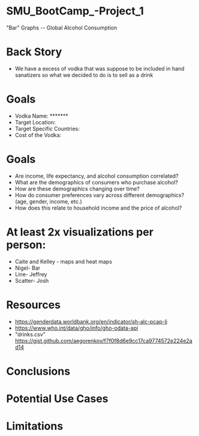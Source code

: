 # SMU_BootCamp_-Project_1

"Bar" Graphs -- Global Alcohol Consumption 

# Back Story
- We have a excess of vodka that was suppose to be included in hand sanatizers so what we decided to do is to sell as a drink

# Goals
- Vodka Name: *******
- Target Location: 
- Target Specific Countries:
- Cost of the Vodka:
  

# Goals
- Are income, life expectancy,  and alcohol consumption correlated?
- What are the demographics of consumers who purchase alcohol?
- How are these demographics changing over time?
- How do consumer preferences vary across different demographics? (age, gender, income, etc.)
- How does this relate to household income and the price of alcohol?


# At least 2x visualizations per person:
- Caite and Kelley - maps and heat maps
- Nigel- Bar
- Line- Jeffrey
- Scatter- Josh


# Resources
- https://genderdata.worldbank.org/en/indicator/sh-alc-pcap-li
- https://www.who.int/data/gho/info/gho-odata-api
- "drinks.csv" https://gist.github.com/aegorenkov/f7f0f8d6e9cc17ca9774572e224e2ad14

# Conclusions

# Potential Use Cases

# Limitations
